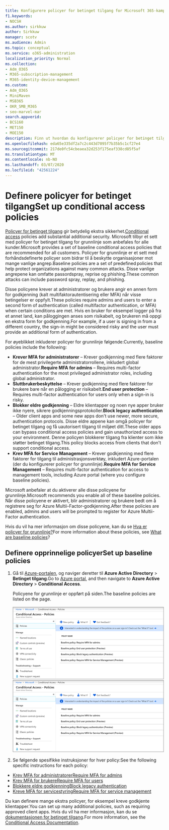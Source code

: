```yaml
---
title: Konfigurere policyer for betinget tilgang for Microsoft 365-kampanjer
f1.keywords:
- NOCSH
ms.author: sirkkuw
author: Sirkkuw
manager: scotv
ms.audience: Admin
ms.topic: conceptual
ms.service: o365-administration
localization_priority: Normal
ms.collection:
- Adm_O365
- M365-subscription-management
- M365-identity-device-management
ms.custom:
- Adm_O365
- MiniMaven
- MSB365
- OKR_SMB_M365
- seo-marvel-mar
search.appverid:
- BCS160
- MET150
- MOE150
description: Finn ut hvordan du konfigurerer policyer for betinget tilgang for Microsoft 365-kampanjer for å legge til betydelig ekstra sikkerhet.
ms.openlocfilehash: eda65e335df2a7c2c443d7095f7b35b5c1cf27e4
ms.sourcegitcommit: 217de0fc54cbeaea32d253f175eaf338cd85f5af
ms.translationtype: MT
ms.contentlocale: nb-NO
ms.lasthandoff: 03/07/2020
ms.locfileid: "42561224"
---
```

# <a name="set-up-conditional-access-policies"></a><span data-ttu-id="7702c-103">Definere policyer for betinget tilgang</span><span class="sxs-lookup"><span data-stu-id="7702c-103">Set up conditional access policies</span></span>

<span data-ttu-id="7702c-104">[Policyer for betinget tilgang](https://docs.microsoft.com/azure/active-directory/conditional-access/overview) gir betydelig ekstra sikkerhet.</span><span class="sxs-lookup"><span data-stu-id="7702c-104">[Conditional access](https://docs.microsoft.com/azure/active-directory/conditional-access/overview) policies add substantial additional security.</span></span> <span data-ttu-id="7702c-105">Microsoft tilbyr et sett med policyer for betinget tilgang for grunnlinje som anbefales for alle kunder.</span><span class="sxs-lookup"><span data-stu-id="7702c-105">Microsoft provides a set of baseline conditional access policies that are recommended for all customers.</span></span> <span data-ttu-id="7702c-106">Policyer for grunnlinje er et sett med forhåndsdefinerte policyer som bidrar til å beskytte organisasjoner mot mange vanlige angrep.</span><span class="sxs-lookup"><span data-stu-id="7702c-106">Baseline policies are a set of predefined policies that help protect organizations against many common attacks.</span></span> <span data-ttu-id="7702c-107">Disse vanlige angrepene kan omfatte passordspray, reprise og phishing.</span><span class="sxs-lookup"><span data-stu-id="7702c-107">These common attacks can include password spray, replay, and phishing.</span></span>

<span data-ttu-id="7702c-108">Disse policyene krever at administratorer og brukere angir en annen form for godkjenning (kalt multifaktorautentisering eller MFA) når visse betingelser er oppfylt.</span><span class="sxs-lookup"><span data-stu-id="7702c-108">These policies require admins and users to enter a second form of authentication (called multifactor authentication, or MFA) when certain conditions are met.</span></span> <span data-ttu-id="7702c-109">Hvis en bruker for eksempel logger på fra et annet land, kan påloggingen anses som risikabelt, og brukeren må oppgi en ekstra form for godkjenning.</span><span class="sxs-lookup"><span data-stu-id="7702c-109">For example, if a user is signing in from a different country, the sign-in might be considered risky and the user must provide an additional form of authentication.</span></span> 

<span data-ttu-id="7702c-110">For øyeblikket inkluderer policyer for grunnlinje følgende:</span><span class="sxs-lookup"><span data-stu-id="7702c-110">Currently, baseline policies include the following:</span></span>
- <span data-ttu-id="7702c-111">**Krever MFA for administratorer** &ndash; Krever godkjenning med flere faktorer for de mest privilegerte administratorrollene, inkludert global administrator.</span><span class="sxs-lookup"><span data-stu-id="7702c-111">**Require MFA for admins** &ndash; Requires multi-factor authentication for the most privileged administrator roles, including global administrator.</span></span>
- <span data-ttu-id="7702c-112">**Sluttbrukerbeskyttelse** &ndash; Krever godkjenning med flere faktorer for brukere bare når en pålogging er risikabelt.</span><span class="sxs-lookup"><span data-stu-id="7702c-112">**End user protection** &ndash; Requires multi-factor authentication for users only when a sign-in is risky.</span></span> 
- <span data-ttu-id="7702c-113">**Blokker eldre godkjenning** &ndash; Eldre klientapper og noen nye apper bruker ikke nyere, sikrere godkjenningsprotokoller.</span><span class="sxs-lookup"><span data-stu-id="7702c-113">**Block legacy authentication** &ndash; Older client apps and some new apps don't use newer, more secure, authentication protocols.</span></span> <span data-ttu-id="7702c-114">Disse eldre appene kan omgå policyer for betinget tilgang og få uautorisert tilgang til miljøet ditt.</span><span class="sxs-lookup"><span data-stu-id="7702c-114">These older apps can bypass conditional access policies and gain unauthorized access to your environment.</span></span> <span data-ttu-id="7702c-115">Denne policyen blokkerer tilgang fra klienter som ikke støtter betinget tilgang.</span><span class="sxs-lookup"><span data-stu-id="7702c-115">This policy blocks access from clients that don't support conditional access.</span></span> 
- <span data-ttu-id="7702c-116">**Krev MFA for Service Management** &ndash; Krever godkjenning med flere faktorer for tilgang til administrasjonsverktøy, inkludert Azure-portalen (der du konfigurerer policyer for grunnlinje).</span><span class="sxs-lookup"><span data-stu-id="7702c-116">**Require MFA for Service Management** &ndash; Requires multi-factor authentication for access to management tools, including Azure portal (where you configure baseline policies).</span></span> 

<span data-ttu-id="7702c-117">Microsoft anbefaler at du aktiverer alle disse policyene for grunnlinje.</span><span class="sxs-lookup"><span data-stu-id="7702c-117">Microsoft recommends you enable all of these baseline policies.</span></span> <span data-ttu-id="7702c-118">Når disse policyene er aktivert, blir administratorer og brukere bedt om å registrere seg for Azure Multii-Factor-godkjenning.</span><span class="sxs-lookup"><span data-stu-id="7702c-118">After these policies are enabled, admins and users will be prompted to register for Azure Multii-Factor authentication.</span></span>

<span data-ttu-id="7702c-119">Hvis du vil ha mer informasjon om disse policyene, kan du se [Hva er policyer for grunnlinje?](https://docs.microsoft.com/azure/active-directory/conditional-access/concept-baseline-protection)</span><span class="sxs-lookup"><span data-stu-id="7702c-119">For more information about these policies, see [What are baseline policies](https://docs.microsoft.com/azure/active-directory/conditional-access/concept-baseline-protection)?</span></span>


## <a name="set-up-baseline-policies"></a><span data-ttu-id="7702c-120">Definere opprinnelige policyer</span><span class="sxs-lookup"><span data-stu-id="7702c-120">Set up baseline policies</span></span>

1. <span data-ttu-id="7702c-121">Gå til [Azure-portalen](https://portal.azure.com), og naviger deretter til **Azure Active Directory** \> **Betinget tilgang**.</span><span class="sxs-lookup"><span data-stu-id="7702c-121">Go to [Azure portal](https://portal.azure.com), and then navigate to **Azure Active Directory** \> **Conditional Access**.</span></span>
    
    <span data-ttu-id="7702c-122">Policyene for grunnlinje er oppført på siden.</span><span class="sxs-lookup"><span data-stu-id="7702c-122">The baseline policies are listed on the page.</span></span> <br/> <br/>
    <span data-ttu-id="7702c-123">![Side som viser policyer for grunnlinje for betinget tilgang.](../media/baslinepolicies.png)</span><span class="sxs-lookup"><span data-stu-id="7702c-123">![Page that lists baseline policies for conditional access.](../media/baslinepolicies.png)</span></span>
1. <span data-ttu-id="7702c-124">Se følgende spesifikke instruksjoner for hver policy:</span><span class="sxs-lookup"><span data-stu-id="7702c-124">See the following specific instructions for each policy:</span></span>

  - [<span data-ttu-id="7702c-125">Krev MFA for administratorer</span><span class="sxs-lookup"><span data-stu-id="7702c-125">Require MFA for admins</span></span>](https://docs.microsoft.com/azure/active-directory/conditional-access/howto-baseline-protect-administrators)
- [<span data-ttu-id="7702c-126">Krev MFA for brukere</span><span class="sxs-lookup"><span data-stu-id="7702c-126">Require MFA for users</span></span>](https://docs.microsoft.com/azure/active-directory/conditional-access/howto-baseline-protect-end-users)  
 - [<span data-ttu-id="7702c-127">Blokkere eldre godkjenning</span><span class="sxs-lookup"><span data-stu-id="7702c-127">Block legacy authentication</span></span>](https://docs.microsoft.com/azure/active-directory/conditional-access/howto-baseline-protect-legacy-auth)
  - [<span data-ttu-id="7702c-128">Kreve MFA for servicestyring</span><span class="sxs-lookup"><span data-stu-id="7702c-128">Require MFA for service management</span></span>](https://docs.microsoft.com/azure/active-directory/conditional-access/howto-baseline-protect-azure)

<span data-ttu-id="7702c-129">Du kan definere mange ekstra policyer, for eksempel kreve godkjente klientapper.</span><span class="sxs-lookup"><span data-stu-id="7702c-129">You can set up many additional policies, such as requiring approved client apps.</span></span> <span data-ttu-id="7702c-130">Hvis du vil ha mer informasjon, kan du se [dokumentasjonen for betinget tilgang](https://docs.microsoft.com/azure/active-directory/conditional-access/).</span><span class="sxs-lookup"><span data-stu-id="7702c-130">For more information, see the [Conditional Access Documentation](https://docs.microsoft.com/azure/active-directory/conditional-access/).</span></span>
